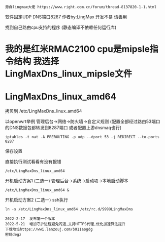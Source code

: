 ```shell
源自lingmax大佬 https://www.right.com.cn/forum/thread-8137820-1-1.html
```
软件固定UDP  DNS端口8287  作者by:LingMax  开发不易 请善用

找到自己路由cpu支持的程序  (静态编译不依赖任何运行库)
# 我的是红米RMAC2100  cpu是mipsle指令结构  我选择LingMaxDns_linux_mipsle文件
# LingMaxDns_linux_amd64
拷贝到 /etc/LingMaxDns_linux_amd64

以openwrt举例
管理后台->网络->防火墙->自定义规则  (配置全部经过路由53端口的DNS数据包都转发到8287端口  或者配置上游dnsmaq也行)
```shell
iptables -t nat -A PREROUTING -p udp --dport 53 -j REDIRECT --to-ports 8287
```
保存设置

直接执行测试看看有没有报错 
```shell
/etc/LingMaxDns_linux_amd64
```



开机启动方案1 (二选一)
管理后台->系统->启动项->本地启动脚本
```shell
/etc/LingMaxDns_linux_amd64 &
```

开机启动方案2 (二选一)
ssh执行
```shell
ln -s /etc/LingMaxDns_linux_amd64 /etc/rc.d/S999LingMaxDns
```

```
2022-2-17  发布第一个版本
2022-5-21  增加守护进程避免闪退,支持HTTPS代理,优化加速算法提升
下载地址https://wwi.lanzouj.com/b011aogdg
密码degz
```
